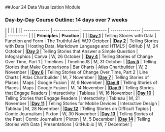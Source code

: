 ##Jour 24 Data Visualization Module

### Day-by-Day Course Outline: 14 days over 7 weeks

| | | |  |  | 
| ------------- | ------------- | ------------ | --------------- | -------- | ---------- |
| | **Principles** | **Practice** |  |  | 
|[**Day 1**](WeeklySchedule/week01-01.md)  | Telling Stories with Data | Function and Form | The Truthful Art| W,19 October |
|[**Day 2**](WeeklySchedule/week01-02.md)  | Telling Stories with Data | Hosting Data, Markdown Language and HTML5 | GitHub | M, 24 October |
|[**Day 3**](WeeklySchedule/week02-01.md)  | Telling Stories that Answer a Simple Question | Infographics | Canva | W, 26 October |
|[**Day 4**](WeeklySchedule/week02-02.md)  | Telling Stories of Change Over Time, Part 1 | Timelines | TimelineJS | M, 31 October |
|[**Day 5**](WeeklySchedule/week03-01.md)  | Telling Stories that Make Comparisons | Bar Charts | Atlas Chartbuilder | W, 2 November |
|[**Day 6**](WeeklySchedule/week03-02.md)  | Telling Stories of Change Over Time, Part 2 | Line Charts | Atlas Chartbuilder | M, 7 November |
|[**Day 7**](WeeklySchedule/week04-01.md)  | Telling Stories of Places | Maps | Google Fusion | W, 9 November |
|[**Day 8**](WeeklySchedule/week04-02.md)  | Telling Stories of Places | Maps | Google Fusion | M, 14 November |
|[**Day 9**](WeeklySchedule/week05-01.md)  | Telling Stories that Engage Readers | Interactivity | Tableau | W, 16 November |
|[**Day 10**](WeeklySchedule/week05-02.md)  | Telling Stories that Engage Readers | Interactivity | Tableau | M, 21 November |
|[**Day 11**](WeeklySchedule/day11.md)  | Telling Stories for Mobile Devices | Interactive Design | Tableau | M, 28 November |
|[**Day 12**](WeeklySchedule/day12.md)  | Telling Stories on Difficult Topics | Comic Journalism | Pixton | W, 30 November |
|[**Day 13**](WeeklySchedule/day13.md)  | Telling Stories of the Past | Comic Journalism | Pixton | M, 5 December |
|[**Day 14**](WeeklySchedule/day14.md)  | Telling Stories with Data | Presentations | GitHub.io | W, 7 December |



